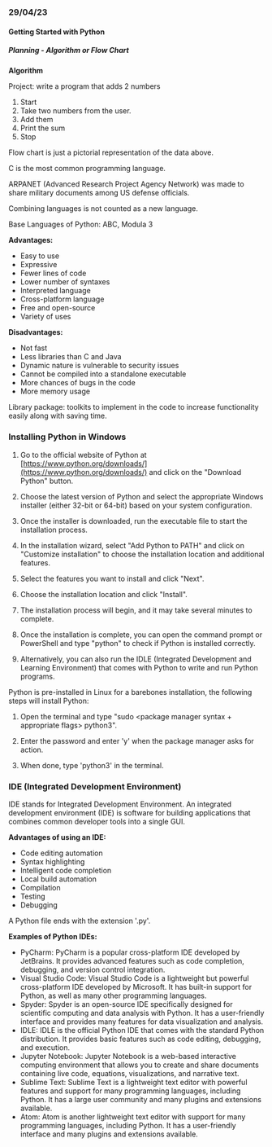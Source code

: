 ### 29/04/23

#### Getting Started with Python

##### Planning - Algorithm or Flow Chart

**Algorithm**

Project: write a program that adds 2 numbers

1. Start
2. Take two numbers from the user.
3. Add them
4. Print the sum
5. Stop

Flow chart is just a pictorial representation of the data above.

C is the most common programming language.

ARPANET (Advanced Research Project Agency Network) was made to share military documents among US defense officials.

Combining languages is not counted as a new language.

Base Languages of Python: ABC, Modula 3

**Advantages:**
- Easy to use
- Expressive
- Fewer lines of code
- Lower number of syntaxes
- Interpreted language
- Cross-platform language
- Free and open-source
- Variety of uses

**Disadvantages:**
- Not fast
- Less libraries than C and Java
- Dynamic nature is vulnerable to security issues
- Cannot be compiled into a standalone executable
- More chances of bugs in the code
- More memory usage

Library package: toolkits to implement in the code to increase functionality easily along with saving time.

### Installing Python in Windows

1. Go to the official website of Python at [https://www.python.org/downloads/](https://www.python.org/downloads/) and click on the "Download Python" button.

2. Choose the latest version of Python and select the appropriate Windows installer (either 32-bit or 64-bit) based on your system configuration.

3. Once the installer is downloaded, run the executable file to start the installation process.

4. In the installation wizard, select "Add Python to PATH" and click on "Customize installation" to choose the installation location and additional features.

5. Select the features you want to install and click "Next".

6. Choose the installation location and click "Install".

7. The installation process will begin, and it may take several minutes to complete.

8. Once the installation is complete, you can open the command prompt or PowerShell and type "python" to check if Python is installed correctly.

9. Alternatively, you can also run the IDLE (Integrated Development and Learning Environment) that comes with Python to write and run Python programs.

Python is pre-installed in Linux for a barebones installation, the following steps will install Python:

1. Open the terminal and type "sudo <package manager syntax + appropriate flags> python3".

2. Enter the password and enter 'y' when the package manager asks for action.

3. When done, type 'python3' in the terminal.

### IDE (Integrated Development Environment)

IDE stands for Integrated Development Environment. An integrated development environment (IDE) is software for building applications that combines common developer tools into a single GUI.

**Advantages of using an IDE:**
- Code editing automation
- Syntax highlighting
- Intelligent code completion
- Local build automation
- Compilation
- Testing
- Debugging

A Python file ends with the extension '.py'.

**Examples of Python IDEs:**
- PyCharm: PyCharm is a popular cross-platform IDE developed by JetBrains. It provides advanced features such as code completion, debugging, and version control integration.
- Visual Studio Code: Visual Studio Code is a lightweight but powerful cross-platform IDE developed by Microsoft. It has built-in support for Python, as well as many other programming languages.
- Spyder: Spyder is an open-source IDE specifically designed for scientific computing and data analysis with Python. It has a user-friendly interface and provides many features for data visualization and analysis.
- IDLE: IDLE is the official Python IDE that comes with the standard Python distribution. It provides basic features such as code editing, debugging, and execution.
- Jupyter Notebook: Jupyter Notebook is a web-based interactive computing environment that allows you to create and share documents containing live code, equations, visualizations, and narrative text.
- Sublime Text: Sublime Text is a lightweight text editor with powerful features and support for many programming languages, including Python. It has a large user community and many plugins and extensions available.
- Atom: Atom is another lightweight text editor with support for many programming languages, including Python. It has a user-friendly interface and many plugins and extensions available.
